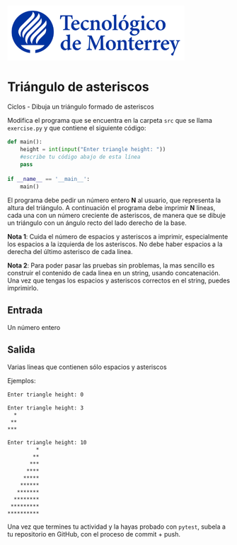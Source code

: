 ![Tec de Monterrey](../../images/logotecmty.png)
# Triángulo de asteriscos
Ciclos - Dibuja un triángulo formado de asteriscos

Modifica el programa que se encuentra en la carpeta `src` que se llama
`exercise.py` y que contiene el siguiente código:

```python
def main():
    height = int(input("Enter triangle height: "))
    #escribe tu código abajo de esta línea
    pass

if __name__ == '__main__':
    main()
```

El programa debe pedir un número entero **N** al usuario, que representa la altura
del triángulo.
A continuación el programa debe imprimir **N** lineas, cada una con un número
creciente de asteriscos, de manera que se dibuje un triángulo con un ángulo
recto del lado derecho de la base.

**Nota 1**: Cuida el número de espacios y asteriscos a imprimir,
especialmente los espacios a la izquierda de los asteriscos.
No debe haber espacios a la derecha del último asterisco de cada linea.

**Nota 2**: Para poder pasar las pruebas sin problemas, la mas sencillo es
construir el contenido de cada linea en un string, usando concatenación.
Una vez que tengas los espacios y asteriscos correctos en el string, puedes
imprimirlo.

## Entrada

Un número entero

## Salida

Varias lineas que contienen sólo espacios y asteriscos

Ejemplos:

```
Enter triangle height: 0
```

```
Enter triangle height: 3
  *
 **
***
```

```
Enter triangle height: 10
         *
        **
       ***
      ****
     *****
    ******
   *******
  ********
 *********
**********
```

Una vez que termines tu actividad y la hayas probado con
`pytest`, subela a tu repositorio en GitHub, con el proceso de commit + push.
